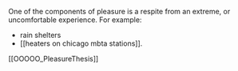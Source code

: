 One of the components of pleasure is a respite from an extreme, or uncomfortable experience. For example:
* rain shelters
* [[heaters on chicago mbta stations]].


[[OOOOO_PleasureThesis]]